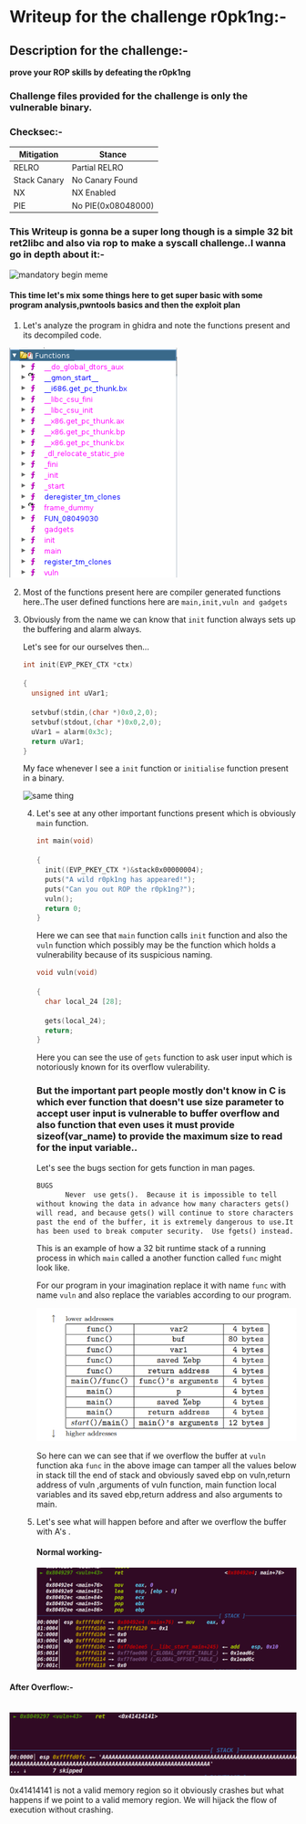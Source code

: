 # Writeup for the challenge r0pk1ng:-

## Description for the challenge:-

<b>prove your ROP skills by defeating the r0pk1ng</b>



### Challenge files provided for the challenge is only the vulnerable binary.



### Checksec:-

| Mitigation   | Stance             |
| ------------ | ------------------ |
| RELRO        | Partial RELRO      |
| Stack Canary | No Canary Found    |
| NX           | NX Enabled         |
| PIE          | No PIE(0x08048000) |

### This Writeup is gonna be a super long though is a simple 32 bit ret2libc and also via rop to make a syscall challenge..I wanna go in depth about it:-

![mandatory begin meme](https://c.tenor.com/x-FL-l7ERS4AAAAC/and-here-we-go-joker.gif)

####  This time let's mix some things here to get super basic with some program analysis,pwntools basics and then the exploit plan

1. Let's analyze the program in ghidra and note the functions present and its decompiled code.

![functions](https://raw.githubusercontent.com/vital-information-resource-under-siege/PWN-Challenges/main/inctf-pro-finals/r0pking/Writeup%20Images/first.png)

2. Most of the functions present here are compiler generated functions here..The user defined functions here are `main,init,vuln and gadgets`

3. Obviously from the name we can know that `init` function always sets up the buffering and alarm always.

   Let's see for our ourselves then...

   ```C
   int init(EVP_PKEY_CTX *ctx)
   
   {
     unsigned int uVar1;
     
     setvbuf(stdin,(char *)0x0,2,0);
     setvbuf(stdout,(char *)0x0,2,0);
     uVar1 = alarm(0x3c);
     return uVar1;
   }
   ```

    My face whenever I see a `init` function  or `initialise` function present in a binary.

   ![same thing](https://i.imgflip.com/623mbp.jpg)

   4. Let's see at any other important functions present which is obviously `main` function.

      ```c
      int main(void)
      
      {
        init((EVP_PKEY_CTX *)&stack0x00000004);
        puts("A wild r0pk1ng has appeared!");
        puts("Can you out ROP the r0pk1ng?");
        vuln();
        return 0;
      }
      ```

      Here we can see that `main` function calls `init` function and also the `vuln` function which possibly may be the function which holds a vulnerability because of its suspicious naming. 

      ```c
      void vuln(void)
      
      {
        char local_24 [28];
        
        gets(local_24);
        return;
      }
      ```

      Here you can see the use of `gets` function to ask user input which is notoriously known for its overflow vulerability.

      ### But the important part people mostly don't know in C is which ever function that doesn't use size parameter to accept user input is vulnerable to buffer overflow and also function that even uses it must provide sizeof(var_name) to provide the maximum size to read for the input variable..

      Let's see the bugs section for gets function in man pages.

      ```
      BUGS
             Never  use gets().  Because it is impossible to tell without knowing the data in advance how many characters gets() will read, and because gets() will continue to store characters past the end of the buffer, it is extremely dangerous to use.It has been used to break computer security.  Use fgets() instead.
      ```

      

      This is an example of how a 32 bit runtime stack of a running process in which `main` called a  another function called `func` might look like.

      For our program in your imagination replace it with name `func` with name `vuln`  and also replace the variables according to our program.

      ![stack](https://raw.githubusercontent.com/vital-information-resource-under-siege/PWN-Challenges/main/inctf-pro-finals/r0pking/Writeup%20Images/second.png)

      So here can we can see that if we overflow the buffer at `vuln` function aka `func` in the above image can tamper all the values below in stack till the end of stack and obviously saved ebp on vuln,return address of vuln ,arguments of vuln function, main function local variables and its saved ebp,return address and also arguments to main.

   5. Let's see what will happen before and after we overflow the buffer with A's .

      #### Normal working-

      ![stack](https://raw.githubusercontent.com/vital-information-resource-under-siege/PWN-Challenges/main/inctf-pro-finals/r0pking/Writeup%20Images/third.png)

#### 			After Overflow:-

​			![fourth](https://raw.githubusercontent.com/vital-information-resource-under-siege/PWN-Challenges/main/inctf-pro-finals/r0pking/Writeup%20Images/fourth.png)



0x41414141 is not a valid memory region so it obviously crashes but what happens if we point to a valid memory region. We will hijack the flow of execution without crashing.






